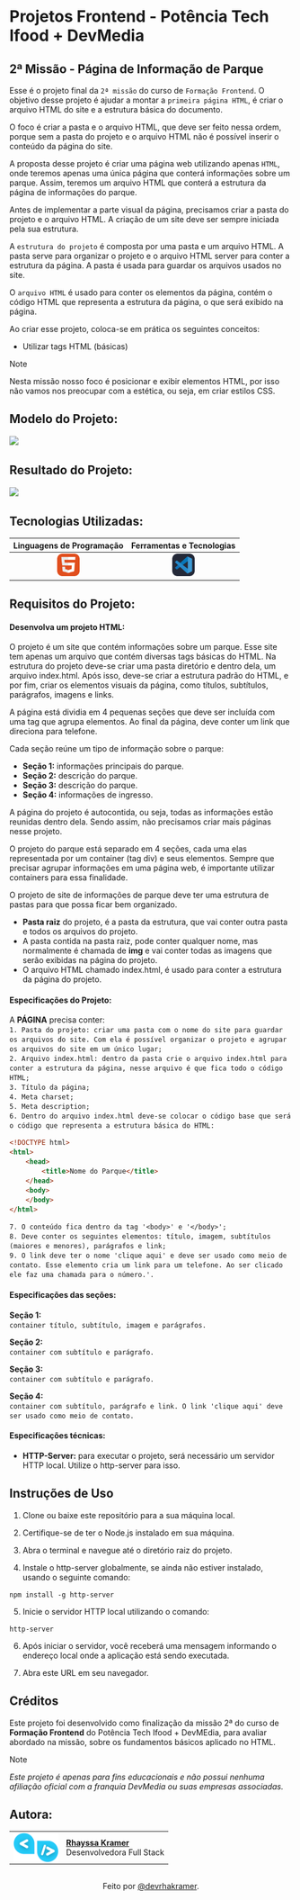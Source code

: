 # Projetos Frontend - Potência Tech Ifood + DevMedia

## 2ª Missão - Página de Informação de Parque

Esse é o projeto final da `2ª missão` do curso de `Formação Frontend`. O objetivo desse projeto é ajudar a montar a `primeira página HTML`, é criar o arquivo HTML do site e a estrutura básica do documento.

O foco é criar a pasta e o arquivo HTML, que deve ser feito nessa ordem, porque sem a pasta do projeto e o arquivo HTML não é possível inserir o conteúdo da página do site.

A proposta desse projeto é criar uma página web utilizando apenas `HTML`, onde teremos apenas uma única página que conterá informações sobre um parque. Assim, teremos um arquivo HTML que conterá a estrutura da página de informações do parque.

Antes de implementar a parte visual da página, precisamos criar a pasta do projeto e o arquivo HTML. A criação de um site deve ser sempre iniciada pela sua estrutura. 

A `estrutura do projeto` é composta por uma pasta e um arquivo HTML. A pasta serve para organizar o projeto e o arquivo HTML server para conter a estrutura da página. A pasta é usada para guardar os arquivos usados no site. 

O `arquivo HTML` é usado para conter os elementos da página, contém o código HTML que representa a estrutura da página, o que será exibido na página.

Ao criar esse projeto, coloca-se em prática os seguintes conceitos:
- Utilizar tags HTML (básicas)

>[!NOTE]
>
>Nesta missão nosso foco é posicionar e exibir elementos HTML, por isso não vamos nos preocupar com a estética, ou seja, em criar estilos CSS.

## Modelo do Projeto:
![](/assets/requisitos/layout-finalizado.jpeg)

## Resultado do Projeto:
![](/assets/resultado.gif)

## Tecnologias Utilizadas:

| Linguagens de Programação | Ferramentas e Tecnologias |
| :-----------------: | :-----------------------: |
| <img height="40" src="https://github.com/rhayssakramer/rhayssakramer/blob/main/assets/icon/HTML.svg"> | <img height="40" src="https://github.com/rhayssakramer/rhayssakramer/blob/main/assets/icon/VSCode-Dark.svg">

## Requisitos do Projeto:

#### Desenvolva um projeto HTML:
O projeto é um site que contém informações sobre um parque. Esse site tem apenas um arquivo que contém diversas tags básicas do HTML. Na estrutura do projeto deve-se criar uma pasta diretório e dentro dela, um arquivo index.html. Após isso, deve-se criar a estrutura padrão do HTML, e por fim, criar os elementos visuais da página, como títulos, subtítulos, parágrafos, imagens e links. 

A página está dividia em 4 pequenas seções que deve ser incluída com uma tag que agrupa elementos. Ao final da página, deve conter um link que direciona para telefone.

Cada seção reúne um tipo de informação sobre o parque:
- **Seção 1:** informações principais do parque.
- **Seção 2:** descrição do parque.
- **Seção 3:** descrição do parque.
- **Seção 4:** informações de ingresso.

A página do projeto é autocontida, ou seja, todas as informações estão reunidas dentro dela. Sendo assim, não precisamos criar mais páginas nesse projeto.

O projeto do parque está separado em 4 seções, cada uma elas representada por um container (tag div) e seus elementos. Sempre que precisar agrupar informações em uma página web, é importante utilizar containers para essa finalidade.

O projeto de site de informações de parque deve ter uma estrutura de pastas para que possa ficar bem organizado.
- **Pasta raiz** do projeto, é a pasta da estrutura, que vai conter outra pasta e todos os arquivos do projeto.
- A pasta contida na pasta raiz, pode conter qualquer nome, mas normalmente é chamada de **img** e vai conter todas as imagens que serão exibidas na página do projeto.
- O arquivo HTML chamado index.html, é usado para conter a estrutura da página do projeto.


#### Especificações do Projeto: 
A **PÁGINA** precisa conter:  
`1. Pasta do projeto: criar uma pasta com o nome do site para guardar os arquivos do site. Com ela é possível organizar o projeto e agrupar os arquivos do site em um único lugar;`   
`2. Arquivo index.html: dentro da pasta crie o arquivo index.html para conter a estrutura da página, nesse arquivo é que fica todo o código HTML;`   
`3. Título da página;`  
`4. Meta charset;`  
`5. Meta description;`  
`6. Dentro do arquivo index.html deve-se colocar o código base que será o código que representa a estrutura básica do HTML: `  

~~~HTML
<!DOCTYPE html>
<html>
	<head>
		<title>Nome do Parque</title>
	</head>
	<body>
	</body>
</html>
~~~

`7. O conteúdo fica dentro da tag '<body>' e '</body>';`  
`8. Deve conter os seguintes elementos: título, imagem, subtítulos (maiores e menores), parágrafos e link; `  
`9. O link deve ter o nome 'clique aqui' e deve ser usado como meio de contato. Esse elemento cria um link para um telefone. Ao ser clicado ele faz uma chamada para o número.'.`  

#### Especificações das seções:
**Seção 1:**  
`container título, subtítulo, imagem e parágrafos.`  

**Seção 2:**  
`container com subtítulo e parágrafo.`  

**Seção 3:**  
`container com subtítulo e parágrafo.`

**Seção 4:**  
`container com subtítulo, parágrafo e link. O link 'clique aqui' deve ser usado como meio de contato.`  

#### Especificações técnicas:
- **HTTP-Server:** para executar o projeto, será necessário um servidor HTTP local. Utilize o http-server para isso.

## Instruções de Uso
1. Clone ou baixe este repositório para a sua máquina local.

2. Certifique-se de ter o Node.js instalado em sua máquina.

3. Abra o terminal e navegue até o diretório raiz do projeto.

4. Instale o http-server globalmente, se ainda não estiver instalado, usando o seguinte comando:
```
npm install -g http-server
```

5. Inicie o servidor HTTP local utilizando o comando:
```
http-server
```
6. Após iniciar o servidor, você receberá uma mensagem informando o endereço local onde a aplicação está sendo executada. 

7. Abra este URL em seu navegador.

## Créditos
Este projeto foi desenvolvido como finalização da missão 2ª do curso de **Formação Frontend** do Potência Tech Ifood + DevMEdia, para avaliar abordado na missão, sobre os fundamentos básicos aplicado no HTML.

>[!NOTE]
>
>*Este projeto é apenas para fins educacionais e não possui nenhuma afiliação oficial com a franquia DevMedia ou suas empresas associadas.*

## Autora:
<table>
  <tr>
    <td>
      <img width="80px" align="center" src="https://github.com/rhayssakramer/rhayssakramer/blob/main/assets/images/logo.png"/>
    </td>
    <td align="left">
      <a href="https://github.com/rhayssakramer">
        <span><b>Rhayssa Kramer</b></span>
      </a>
      <br>
      <span>Desenvolvedora Full Stack</span>
    </td>
  </tr>
</table>

##
<div align="center">Feito por <a href="https://github.com/rhayssakramer">@devrhakramer</a>.</div>